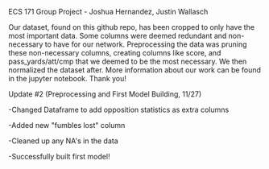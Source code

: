 ECS 171 Group Project - Joshua Hernandez, Justin Wallasch

Our dataset, found on this github repo, has been cropped to only have the most important data. Some columns were deemed redundant and non-necessary to have for our network.
Preprocessing the data was pruning these non-necessary columns, creating columns like score, and pass_yards/att/cmp that we deemed to be the most necessary.
We then normalized the dataset after. More information about our work can be found in the jupyter notebook. Thank you!

Update #2 (Preprocessing and First Model Building, 11/27)

-Changed Dataframe to add opposition statistics as extra columns

-Added new "fumbles lost" column

-Cleaned up any NA's in the data

-Successfully built first model!
